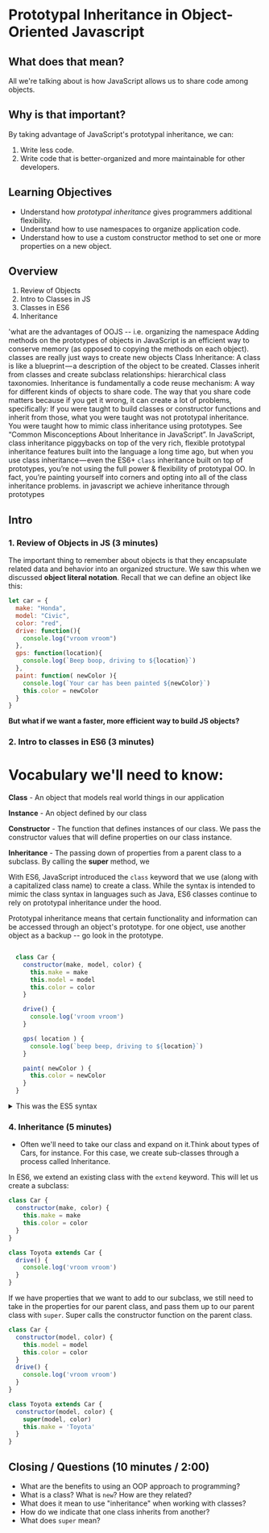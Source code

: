 # Prototypal Inheritance in Object-Oriented Javascript

## What does that mean?

All we're talking about is how JavaScript allows us to
share code among objects.

## Why is that important?

By taking advantage of JavaScript's prototypal inheritance,
we can:

1) Write less code.
2) Write code that is better-organized and more maintainable for other developers.

## Learning Objectives
- Understand how *prototypal inheritance* gives programmers additional
flexibility.
- Understand how to use namespaces to organize application code.
- Understand how to use a custom constructor method to set one or more
properties on a new object.

## Overview
1. Review of Objects
2. Intro to Classes in JS
3. Classes in ES6
4. Inheritance

'what are the advantages of OOJS -- i.e. organizing the namespace
Adding methods on the prototypes of objects in JavaScript is an efficient way to conserve memory (as opposed to copying the methods on each object).
classes are really just ways to create new objects
Class Inheritance: A class is like a blueprint — a description of the object to be created. Classes inherit from classes and create subclass relationships: hierarchical class taxonomies.
Inheritance is fundamentally a code reuse mechanism: A way for different kinds of objects to share code. The way that you share code matters because if you get it wrong, it can create a lot of problems, specifically:
If you were taught to build classes or constructor functions and inherit from those, what you were taught was not prototypal inheritance. You were taught how to mimic class inheritance using prototypes. See “Common Misconceptions About Inheritance in JavaScript”.
In JavaScript, class inheritance piggybacks on top of the very rich, flexible prototypal inheritance features built into the language a long time ago, but when you use class inheritance — even the ES6+ `class` inheritance built on top of prototypes, you’re not using the full power & flexibility of prototypal OO. In fact, you’re painting yourself into corners and opting into all of the class inheritance problems.
in javascript we achieve inheritance through prototypes
## Intro

### 1. Review of Objects in JS (3 minutes)

The important thing to remember about objects is that they encapsulate related data and behavior into an organized structure. We saw this when we discussed **object literal notation**. Recall that we can define an object like this:

```js
let car = {
  make: "Honda",
  model: "Civic",
  color: "red",
  drive: function(){
    console.log("vroom vroom")
  },
  gps: function(location){
    console.log(`Beep boop, driving to ${location}`)
  },
  paint: function( newColor ){
    console.log(`Your car has been painted ${newColor}`)
    this.color = newColor
  }
}
```
**But what if we want a faster, more efficient way to build JS objects?**

### 2. Intro to classes in ES6 (3 minutes)

# Vocabulary we'll need to know:

**Class** - An object that models real world things in our application

**Instance** - An object defined by our class

**Constructor** - The function that defines instances of our class. We pass the
constructor values that will define properties on our class instance.

**Inheritance** - The passing down of properties from a parent class to a subclass.
By calling the **super** method, we

With ES6, JavaScript introduced the `class` keyword that we use (along with a capitalized class name)
to create a class. While the syntax is intended to mimic the class syntax in languages such as
Java, ES6 classes continue to rely on prototypal inheritance under the hood.

Prototypal inheritance means that certain functionality and information can be accessed
through an object's prototype. for one object, use another object as a backup -- go look in the prototype.

```js

  class Car {
    constructor(make, model, color) {
      this.make = make
      this.model = model
      this.color = color
    }

    drive() {
      console.log('vroom vroom')
    }

    gps( location ) {
      console.log(`beep beep, driving to ${location}`)
    }

    paint( newColor ) {
      this.color = newColor
    }
  }
```

<details>
  <summary>This was the ES5 syntax</summary>

  ```js
  function Car(make, model, color) {
    this.make = make;
    this.model = model;
    this.color = color;
    this.drive = () => console.log('vroom vroom');
    this.gps = location => console.log(`driving to ${location}`);
    this.paint = newColor => (this.color = newColor);
  }
  ```
</details>

### 4. Inheritance (5 minutes)

- Often we'll need to take our class and expand on it.Think about types of Cars, for instance.
For this case, we create sub-classes through a process called Inheritance.

In ES6, we extend an existing class with the `extend` keyword. This will let us create a subclass:

```js
class Car {
  constructor(make, color) {
    this.make = make
    this.color = color
  }
}

class Toyota extends Car {
  drive() {
    console.log('vroom vroom')
  }
}
```

If we have properties that we want to add to our subclass, we still need to take in the properties for our parent class, and pass them up to our parent class with `super`. Super calls the
constructor function on the parent class.

```js
class Car {
  constructor(model, color) {
    this.model = model
    this.color = color
  }
  drive() {
    console.log('vroom vroom')
  }
}

class Toyota extends Car {
  constructor(model, color) {
    super(model, color)
    this.make = 'Toyota'
  }
}
```

## Closing / Questions (10 minutes / 2:00)

* What are the benefits to using an OOP approach to programming?
* What is a class? What is `new`? How are they related?
* What does it mean to use "inheritance" when working with classes?
* How do we indicate that one class inherits from another?
* What does `super` mean?
